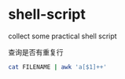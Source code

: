 # shell-script
collect some practical shell script

<p></p>

查询是否有重复行
```bash
cat FILENAME | awk 'a[$1]++'
```
